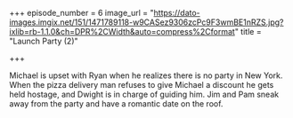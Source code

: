 +++
episode_number = 6
image_url = "https://dato-images.imgix.net/151/1471789118-w9CASez9306zcPc9F3wmBE1nRZS.jpg?ixlib=rb-1.1.0&ch=DPR%2CWidth&auto=compress%2Cformat"
title = "Launch Party (2)"

+++

Michael is upset with Ryan when he realizes there is no party in New York. When the pizza delivery man refuses to give Michael a discount he gets held hostage, and Dwight is in charge of guiding him. Jim and Pam sneak away from the party and have a romantic date on the roof.